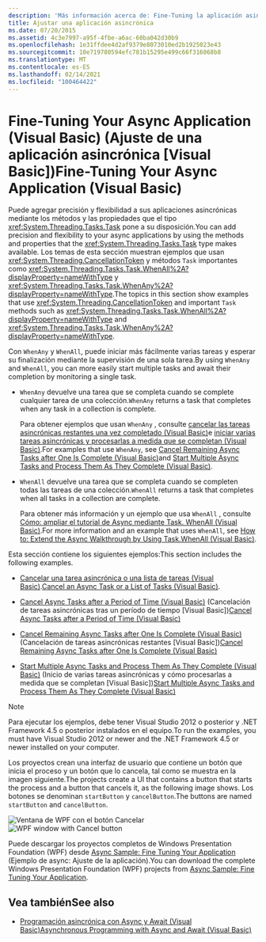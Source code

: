 ```yaml
---
description: 'Más información acerca de: Fine-Tuning la aplicación asincrónica (Visual Basic)'
title: Ajustar una aplicación asincrónica
ms.date: 07/20/2015
ms.assetid: 4c3e7997-a95f-4fbe-a6ac-60ba042d30b9
ms.openlocfilehash: 1e31ffdee4d2af9379e8073010ed2b1925023e43
ms.sourcegitcommit: 10e719780594efc781b15295e499c66f316068b8
ms.translationtype: MT
ms.contentlocale: es-ES
ms.lasthandoff: 02/14/2021
ms.locfileid: "100464422"
---
```

# <a name="fine-tuning-your-async-application-visual-basic"></a><span data-ttu-id="3d6d7-103">Fine-Tuning Your Async Application (Visual Basic) (Ajuste de una aplicación asincrónica [Visual Basic])</span><span class="sxs-lookup"><span data-stu-id="3d6d7-103">Fine-Tuning Your Async Application (Visual Basic)</span></span>

<span data-ttu-id="3d6d7-104">Puede agregar precisión y flexibilidad a sus aplicaciones asincrónicas mediante los métodos y las propiedades que el tipo <xref:System.Threading.Tasks.Task> pone a su disposición.</span><span class="sxs-lookup"><span data-stu-id="3d6d7-104">You can add precision and flexibility to your async applications by using the methods and properties that the <xref:System.Threading.Tasks.Task> type makes available.</span></span> <span data-ttu-id="3d6d7-105">Los temas de esta sección muestran ejemplos que usan <xref:System.Threading.CancellationToken> y métodos `Task` importantes como <xref:System.Threading.Tasks.Task.WhenAll%2A?displayProperty=nameWithType> y <xref:System.Threading.Tasks.Task.WhenAny%2A?displayProperty=nameWithType>.</span><span class="sxs-lookup"><span data-stu-id="3d6d7-105">The topics in this section show examples that use <xref:System.Threading.CancellationToken> and important `Task` methods such as <xref:System.Threading.Tasks.Task.WhenAll%2A?displayProperty=nameWithType> and <xref:System.Threading.Tasks.Task.WhenAny%2A?displayProperty=nameWithType>.</span></span>  
  
 <span data-ttu-id="3d6d7-106">Con `WhenAny` y `WhenAll`, puede iniciar más fácilmente varias tareas y esperar su finalización mediante la supervisión de una sola tarea.</span><span class="sxs-lookup"><span data-stu-id="3d6d7-106">By using `WhenAny` and `WhenAll`, you can more easily start multiple tasks and await their completion by monitoring a single task.</span></span>  
  
- <span data-ttu-id="3d6d7-107">`WhenAny` devuelve una tarea que se completa cuando se complete cualquier tarea de una colección.</span><span class="sxs-lookup"><span data-stu-id="3d6d7-107">`WhenAny` returns a task that completes when any task in a collection is complete.</span></span>  
  
     <span data-ttu-id="3d6d7-108">Para obtener ejemplos que usan `WhenAny` , consulte  [cancelar las tareas asincrónicas restantes una vez completado (Visual Basic)](cancel-remaining-async-tasks-after-one-is-complete.md)e [iniciar varias tareas asincrónicas y procesarlas a medida que se completan (Visual Basic)](start-multiple-async-tasks-and-process-them-as-they-complete.md).</span><span class="sxs-lookup"><span data-stu-id="3d6d7-108">For examples that use `WhenAny`, see  [Cancel Remaining Async Tasks after One Is Complete (Visual Basic)](cancel-remaining-async-tasks-after-one-is-complete.md)and [Start Multiple Async Tasks and Process Them As They Complete (Visual Basic)](start-multiple-async-tasks-and-process-them-as-they-complete.md).</span></span>  
  
- <span data-ttu-id="3d6d7-109">`WhenAll` devuelve una tarea que se completa cuando se completen todas las tareas de una colección.</span><span class="sxs-lookup"><span data-stu-id="3d6d7-109">`WhenAll` returns a task that completes when all tasks in a collection are complete.</span></span>  
  
     <span data-ttu-id="3d6d7-110">Para obtener más información y un ejemplo que usa `WhenAll` , consulte [Cómo: ampliar el tutorial de Async mediante Task. WhenAll (Visual Basic)](how-to-extend-the-async-walkthrough-by-using-task-whenall.md).</span><span class="sxs-lookup"><span data-stu-id="3d6d7-110">For more information and an example that uses `WhenAll`, see [How to: Extend the Async Walkthrough by Using Task.WhenAll (Visual Basic)](how-to-extend-the-async-walkthrough-by-using-task-whenall.md).</span></span>  
  
 <span data-ttu-id="3d6d7-111">Esta sección contiene los siguientes ejemplos:</span><span class="sxs-lookup"><span data-stu-id="3d6d7-111">This section includes the following examples.</span></span>  
  
- <span data-ttu-id="3d6d7-112">[Cancelar una tarea asincrónica o una lista de tareas (Visual Basic)](cancel-an-async-task-or-a-list-of-tasks.md).</span><span class="sxs-lookup"><span data-stu-id="3d6d7-112">[Cancel an Async Task or a List of Tasks (Visual Basic)](cancel-an-async-task-or-a-list-of-tasks.md).</span></span>  
  
- <span data-ttu-id="3d6d7-113">[Cancel Async Tasks after a Period of Time (Visual Basic)](cancel-async-tasks-after-a-period-of-time.md) (Cancelación de tareas asincrónicas tras un período de tiempo [Visual Basic])</span><span class="sxs-lookup"><span data-stu-id="3d6d7-113">[Cancel Async Tasks after a Period of Time (Visual Basic)](cancel-async-tasks-after-a-period-of-time.md)</span></span>  
  
- <span data-ttu-id="3d6d7-114">[Cancel Remaining Async Tasks after One Is Complete (Visual Basic)](cancel-remaining-async-tasks-after-one-is-complete.md) (Cancelación de tareas asincrónicas restantes [Visual Basic])</span><span class="sxs-lookup"><span data-stu-id="3d6d7-114">[Cancel Remaining Async Tasks after One Is Complete (Visual Basic)](cancel-remaining-async-tasks-after-one-is-complete.md)</span></span>  
  
- <span data-ttu-id="3d6d7-115">[Start Multiple Async Tasks and Process Them As They Complete (Visual Basic)](start-multiple-async-tasks-and-process-them-as-they-complete.md) (Inicio de varias tareas asincrónicas y cómo procesarlas a medida que se completan [Visual Basic])</span><span class="sxs-lookup"><span data-stu-id="3d6d7-115">[Start Multiple Async Tasks and Process Them As They Complete (Visual Basic)](start-multiple-async-tasks-and-process-them-as-they-complete.md)</span></span>  
  
> [!NOTE]
> <span data-ttu-id="3d6d7-116">Para ejecutar los ejemplos, debe tener Visual Studio 2012 o posterior y .NET Framework 4.5 o posterior instalados en el equipo.</span><span class="sxs-lookup"><span data-stu-id="3d6d7-116">To run the examples, you must have Visual Studio 2012 or newer and the .NET Framework 4.5 or newer installed on your computer.</span></span>  
  
 <span data-ttu-id="3d6d7-117">Los proyectos crean una interfaz de usuario que contiene un botón que inicia el proceso y un botón que lo cancela, tal como se muestra en la imagen siguiente.</span><span class="sxs-lookup"><span data-stu-id="3d6d7-117">The projects create a UI that contains a button that starts the process and a button that cancels it, as the following image shows.</span></span> <span data-ttu-id="3d6d7-118">Los botones se denominan `startButton` y `cancelButton`.</span><span class="sxs-lookup"><span data-stu-id="3d6d7-118">The buttons are named `startButton` and `cancelButton`.</span></span>  
  
 <span data-ttu-id="3d6d7-119">![Ventana de WPF con el botón Cancelar](./media/fine-tuning-your-async-application/cancellation-and-start-button.png "Cuadro de diálogo con un botón de inicio y detención")</span><span class="sxs-lookup"><span data-stu-id="3d6d7-119">![WPF window with Cancel button](./media/fine-tuning-your-async-application/cancellation-and-start-button.png "Dialog box with a Start and Stop button")</span></span>  
  
 <span data-ttu-id="3d6d7-120">Puede descargar los proyectos completos de Windows Presentation Foundation (WPF) desde [Async Sample: Fine Tuning Your Application](https://code.msdn.microsoft.com/Async-Fine-Tuning-Your-a676abea) (Ejemplo de async: Ajuste de la aplicación).</span><span class="sxs-lookup"><span data-stu-id="3d6d7-120">You can download the complete Windows Presentation Foundation (WPF) projects from [Async Sample: Fine Tuning Your Application](https://code.msdn.microsoft.com/Async-Fine-Tuning-Your-a676abea).</span></span>  
  
## <a name="see-also"></a><span data-ttu-id="3d6d7-121">Vea también</span><span class="sxs-lookup"><span data-stu-id="3d6d7-121">See also</span></span>

- [<span data-ttu-id="3d6d7-122">Programación asincrónica con Async y Await (Visual Basic)</span><span class="sxs-lookup"><span data-stu-id="3d6d7-122">Asynchronous Programming with Async and Await (Visual Basic)</span></span>](index.md)
